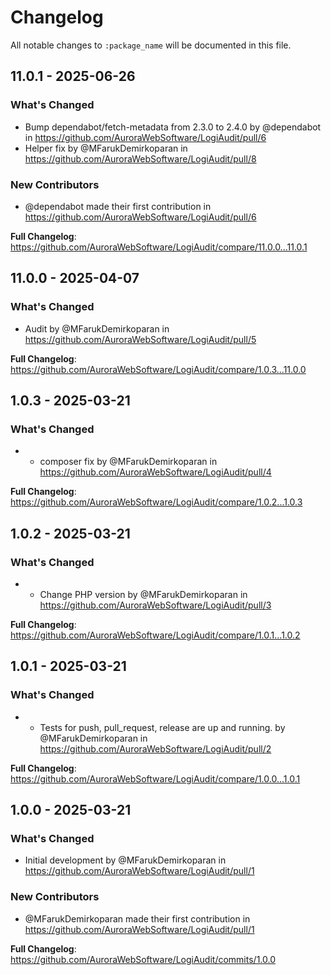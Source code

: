 # Changelog

All notable changes to `:package_name` will be documented in this file.

## 11.0.1 - 2025-06-26

### What's Changed

* Bump dependabot/fetch-metadata from 2.3.0 to 2.4.0 by @dependabot in https://github.com/AuroraWebSoftware/LogiAudit/pull/6
* Helper fix by @MFarukDemirkoparan in https://github.com/AuroraWebSoftware/LogiAudit/pull/8

### New Contributors

* @dependabot made their first contribution in https://github.com/AuroraWebSoftware/LogiAudit/pull/6

**Full Changelog**: https://github.com/AuroraWebSoftware/LogiAudit/compare/11.0.0...11.0.1

## 11.0.0 - 2025-04-07

### What's Changed

* Audit by @MFarukDemirkoparan in https://github.com/AuroraWebSoftware/LogiAudit/pull/5

**Full Changelog**: https://github.com/AuroraWebSoftware/LogiAudit/compare/1.0.3...11.0.0

## 1.0.3 - 2025-03-21

### What's Changed

* - composer fix by @MFarukDemirkoparan in https://github.com/AuroraWebSoftware/LogiAudit/pull/4
  

**Full Changelog**: https://github.com/AuroraWebSoftware/LogiAudit/compare/1.0.2...1.0.3

## 1.0.2 - 2025-03-21

### What's Changed

* - Change PHP version by @MFarukDemirkoparan in https://github.com/AuroraWebSoftware/LogiAudit/pull/3
  

**Full Changelog**: https://github.com/AuroraWebSoftware/LogiAudit/compare/1.0.1...1.0.2

## 1.0.1 - 2025-03-21

### What's Changed

* - Tests for push, pull_request, release are up and running. by @MFarukDemirkoparan in https://github.com/AuroraWebSoftware/LogiAudit/pull/2
  

**Full Changelog**: https://github.com/AuroraWebSoftware/LogiAudit/compare/1.0.0...1.0.1

## 1.0.0 - 2025-03-21

### What's Changed

* Initial development by @MFarukDemirkoparan in https://github.com/AuroraWebSoftware/LogiAudit/pull/1

### New Contributors

* @MFarukDemirkoparan made their first contribution in https://github.com/AuroraWebSoftware/LogiAudit/pull/1

**Full Changelog**: https://github.com/AuroraWebSoftware/LogiAudit/commits/1.0.0
